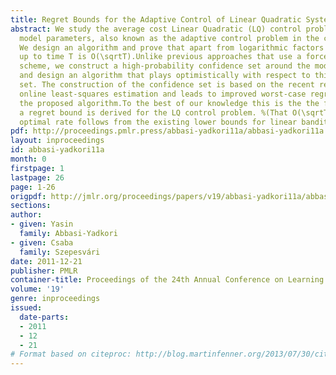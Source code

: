```yaml
---
title: Regret Bounds for the Adaptive Control of Linear Quadratic Systems
abstract: We study the average cost Linear Quadratic (LQ) control problem with unknown
  model parameters, also known as the adaptive control problem in the control community.
  We design an algorithm and prove that apart from logarithmic factors its regret
  up to time T is O(\sqrtT).Unlike previous approaches that use a forced-exploration
  scheme, we construct a high-probability confidence set around the model parameters
  and design an algorithm that plays optimistically with respect to this confidence
  set. The construction of the confidence set is based on the recent results from
  online least-squares estimation and leads to improved worst-case regret bound for
  the proposed algorithm.To the best of our knowledge this is the the first time that
  a regret bound is derived for the LQ control problem. %(That O(\sqrtT) is a minimax
  optimal rate follows from the existing lower bounds for linear bandit problems.)
pdf: http://proceedings.pmlr.press/abbasi-yadkori11a/abbasi-yadkori11a.pdf
layout: inproceedings
id: abbasi-yadkori11a
month: 0
firstpage: 1
lastpage: 26
page: 1-26
origpdf: http://jmlr.org/proceedings/papers/v19/abbasi-yadkori11a/abbasi-yadkori11a.pdf
sections: 
author:
- given: Yasin
  family: Abbasi-Yadkori
- given: Csaba
  family: Szepesvári
date: 2011-12-21
publisher: PMLR
container-title: Proceedings of the 24th Annual Conference on Learning Theory
volume: '19'
genre: inproceedings
issued:
  date-parts:
  - 2011
  - 12
  - 21
# Format based on citeproc: http://blog.martinfenner.org/2013/07/30/citeproc-yaml-for-bibliographies/
---
```

